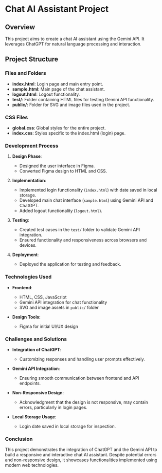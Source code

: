# Chat AI Assistant Project

## Overview
This project aims to create a chat AI assistant using the Gemini API. It leverages ChatGPT for natural language processing and interaction.

## Project Structure

### Files and Folders

- **index.html**: Login page and main entry point.
- **sample.html**: Main page of the chat assistant.
- **logout.html**: Logout functionality.
- **test/**: Folder containing HTML files for testing Gemini API functionality.
- **public/**: Folder for SVG and image files used in the project.

### CSS Files

- **global.css**: Global styles for the entire project.
- **index.css**: Styles specific to the index.html (login) page.

### Development Process

1. **Design Phase**:
   - Designed the user interface in Figma.
   - Converted Figma design to HTML and CSS.

2. **Implementation**:
   - Implemented login functionality (`index.html`) with date saved in local storage.
   - Developed main chat interface (`sample.html`) using Gemini API and ChatGPT.
   - Added logout functionality (`logout.html`).

3. **Testing**:
   - Created test cases in the `test/` folder to validate Gemini API integration.
   - Ensured functionality and responsiveness across browsers and devices.

4. **Deployment**:
   - Deployed the application for testing and feedback.

### Technologies Used

- **Frontend**:
  - HTML, CSS, JavaScript
  - Gemini API integration for chat functionality
  - SVG and image assets in `public/` folder

- **Design Tools**:
  - Figma for initial UI/UX design

### Challenges and Solutions

- **Integration of ChatGPT**:
  - Customizing responses and handling user prompts effectively.

- **Gemini API Integration**:
  - Ensuring smooth communication between frontend and API endpoints.

- **Non-Responsive Design**:
  - Acknowledgment that the design is not responsive, may contain errors, particularly in login pages.

- **Local Storage Usage**:
  - Login date saved in local storage for inspection.

### Conclusion

This project demonstrates the integration of ChatGPT and the Gemini API to build a responsive and interactive chat AI assistant. Despite potential errors and non-responsive design, it showcases functionalities implemented using modern web technologies.


